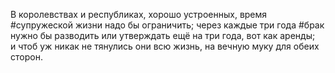 В королевствах и республиках, хорошо устроенных, время #супружеской жизни надо бы ограничить; через каждые три года #брак нужно бы разводить или утверждать ещё на три года, вот как аренды; и чтоб уж никак не тянулись они всю жизнь, на вечную муку для обеих сторон.
